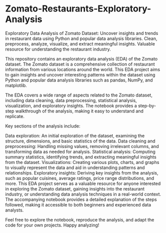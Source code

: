 # Zomato-Restaurants-Exploratory-Analysis
Exploratory Data Analysis of Zomato Dataset: Uncover insights and trends in restaurant data using Python and popular data analysis libraries. Clean, preprocess, analyze, visualize, and extract meaningful insights. Valuable resource for understanding the restaurant industry.

This repository contains an exploratory data analysis (EDA) of the Zomato dataset. The Zomato dataset is a comprehensive collection of restaurant information from various locations around the world. This EDA project aims to gain insights and uncover interesting patterns within the dataset using Python and popular data analysis libraries such as pandas, NumPy, and matplotlib.

The EDA covers a wide range of aspects related to the Zomato dataset, including data cleaning, data preprocessing, statistical analysis, visualization, and exploratory insights. The notebook provides a step-by-step walkthrough of the analysis, making it easy to understand and replicate.

Key sections of the analysis include:

Data exploration: An initial exploration of the dataset, examining the structure, dimensions, and basic statistics of the data.
Data cleaning and preprocessing: Handling missing values, removing irrelevant columns, and transforming data as needed for analysis.
Statistical analysis: Computing summary statistics, identifying trends, and extracting meaningful insights from the dataset.
Visualizations: Creating various plots, charts, and graphs to visually represent the data and aid in understanding patterns and relationships.
Exploratory insights: Deriving key insights from the analysis, such as popular cuisines, average ratings, price range distributions, and more.
This EDA project serves as a valuable resource for anyone interested in exploring the Zomato dataset, gaining insights into the restaurant industry, or understanding data analysis techniques in a real-world context. The accompanying notebook provides a detailed explanation of the steps followed, making it accessible to both beginners and experienced data analysts.

Feel free to explore the notebook, reproduce the analysis, and adapt the code for your own projects. Happy analyzing!
